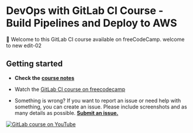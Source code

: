 # DevOps with GitLab CI Course - Build Pipelines and Deploy to AWS

👋 Welcome to this GitLab CI course available on freeCodeCamp.
welcome to new edit-02

## Getting started

- **Check the** [**course notes**](docs/course-notes.md)
- Watch the [GitLab CI course on freecodecamp](https://www.youtube.com/watch?v=PGyhBwLyK2U)

- Something is wrong? If you want to report an issue or need help with something, you can create an issue. Please include screenshots and as many details as possible. [**Submit an issue.**](https://gitlab.com/gitlab-course-public/freecodecamp-gitlab-ci/-/issues/new?issue%5Bmilestone_id%5D=)

[![GitLab course on YouTube](https://img.youtube.com/vi/PGyhBwLyK2U/maxresdefault.jpg)](https://www.youtube.com/watch?v=PGyhBwLyK2U)
